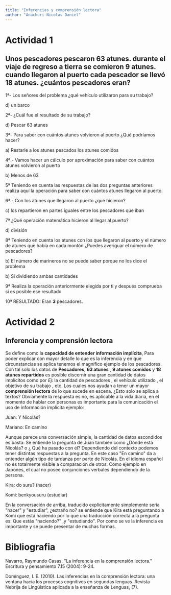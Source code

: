 ```yaml
---
title: "Inferencias y comprensión lectora"
author: "Anachuri Nicolas Daniel"
---
```



# Actividad 1 

## Unos pescadores pescaron 63 atunes. durante el viaje de regreso a tierra se comieron 9 atunes. cuando llegaron al puerto cada pescador se llevó 18 atunes. ¿cuántos pescadores eran?

1ª- Los señores del problema ¿qué vehículo utilizaron para su trabajo?

d) un barco

2ª- ¿Cuál fue el resultado de su trabajo?

d) Pescar 63 atunes

3ª- Para saber con cuántos atunes volvieron al puerto ¿Qué podríamos hacer?

a) Restarle a los atunes pescados los atunes comidos

4ª.- Vamos hacer un cálculo por aproximación para saber con cuántos atunes volvieron al puerto

b) Menos de 63

5ª Teniendo en cuenta las respuestas de las dos preguntas anteriores realiza aquí la operación para saber con cuántos atunes llegaron al puerto.

6ª.- Con los atunes que llegaron al puerto ¿qué hicieron?

c) los repartieron en partes iguales entre los pescadores que iban

7ª ¿Qué operación matemática hicieron al llegar al puerto?

d) división

8ª Teniendo en cuenta los atunes con los que llegaron al puerto y el número de atunes que había en cada montón ¿Puedes averiguar el número de pescadores?

 b) El número de marineros no se puede saber porque no los dice el problema

b) Si dividiendo ambas cantidades

9ª Realiza la operación anteriormente elegida por ti y después comprueba si es posible ese resultado

10ª RESULTADO: Eran __3__ pescadores.


# Actividad 2

## Inferencia y comprensión lectora

Se define como la __capacidad de entender información implícita__, Para poder explicar con mayor detalle lo que es la inferencia y en que circunstancias se aplica tenemos el magnífico ejemplo de los pescadores. Con tal solo los datos de **Pescadores**, **63 atunes** , **9 atunes comidos** y **18 atunes repartidos** es posible discernir una gran cantidad de datos implícitos como por $Ej:$ la cantidad de pescadores , el vehículo utilizado , el objetivo de su trabajo , etc. Los cuales nos ayudan a tener un mayor **comprensión lectora** de lo que sucede en escena. ¿Esto solo se aplica a textos? Obviamente la respuesta es no, es aplicable a la vida diaria, en el momento de hablar con personas es importante para la comunicación el uso de información implícita ejemplo: 

Juan:  Y Nicolás? 

Mariano:  En camino 

Aunque parece una conversación simple, la cantidad de datos escondidos es basta: Se entiende la pregunta de Juan también como ¿Dónde está Nicolás?  o ¿ Qué ha pasado con él? Dependiendo del contexto podemos tener distintas respuestas a la pregunta. En este caso "En camino" da a entender algún tipo de tardanza por parte de Nicolás. En el idioma español no es totalmente visible a comparación de otros. Como ejemplo en Japones, el cual no posee conjunciones verbales dependiendo de la persona.


Kira: do suru? (hacer)  

Komi: benkyousuru (estudiar)


En la conversación de arriba, traducido explícitamente simplemente seria "hacer" y "estudiar",  ¿extraño no? se entiende que Kira está preguntando a Komi que está haciendo por lo que una traducción correcta a la pregunta es: Que estás "haciendo?" ,y  "estudiando". Por como se ve la inferencia es importante y se puede presentar de muchas formas.

# Bibliografia

Navarro, Raymundo Casas. "La inferencia en la comprensión lectora." Escritura y pensamiento 7.15 (2004): 9-24.

Domínguez, I. E. (2010). Las inferencias en la comprensión lectora: una ventana hacia los procesos cognitivos en segundas lenguas. Revista Nebrija de Lingüística aplicada a la enseñanza de Lenguas, (7).








